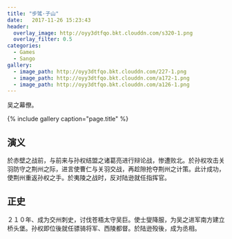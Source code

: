 ```yaml
---
title: "步骘·子山"
date:   2017-11-26 15:23:43
header:
  overlay_image: http://oyy3dtfqo.bkt.clouddn.com/s320-1.png
  overlay_filter: 0.5
categories:
  - Games
  - Sango
gallery:
  - image_path: http://oyy3dtfqo.bkt.clouddn.com/227-1.png
  - image_path: http://oyy3dtfqo.bkt.clouddn.com/a172-1.png
  - image_path: http://oyy3dtfqo.bkt.clouddn.com/a126-1.png
---
```


吴之幕僚。

{% include gallery caption="page.title" %}

## 演义

於赤壁之战前，与前来与孙权结盟之诸葛亮进行辩论战，惨遭败北。於孙权攻击关羽防守之荆州之际，进言使曹仁与关羽交战，再趁隙抢夺荆州之计策。此计成功，使荆州重返孙权之手。於夷陵之战时，反对陆逊就任指挥官。

## 正史

２１０年、成为交州刺史，讨伐苍梧太守吴巨。使士燮降服，为吴之进军南方建立桥头堡。孙权即位後就任骠骑将军、西陵都督。於陆逊殁後，成为丞相。